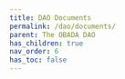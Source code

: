 ```yaml
---
title: DAO Documents
permalink: /dao/documents/
parent: The OBADA DAO
has_children: true
nav_order: 6
has_toc: false
---
```

